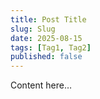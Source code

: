 ```yaml
---
title: Post Title
slug: Slug
date: 2025-08-15
tags: [Tag1, Tag2]
published: false
---
```


Content here…
